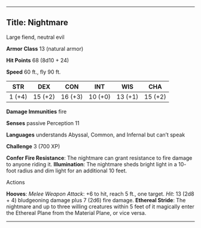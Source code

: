 -------------------------
Title: Nightmare
-------------------------


Large fiend, neutral evil

**Armor Class** 13 (natural armor)

**Hit Points** 68 (8d10 + 24)

**Speed** 60 ft., fly 90 ft.

  STR|         DEX|         CON|         INT|         WIS|         CHA
  -----------| -----------| -----------| -----------| -----------| -----------|
   1 (+4)   | 15 (+2)   | 16 (+3)   | 10 (+0)   | 13 (+1)   | 15 (+2)

**Damage Immunities** fire

**Senses** passive Perception 11

**Languages** understands Abyssal, Common, and Infernal but can’t speak

**Challenge** 3 (700 XP)


**Confer Fire Resistance**: The nightmare can grant resistance to
    fire damage to anyone riding it.
**Illumination**: The nightmare sheds bright light in a 10- foot
    radius and dim light for an additional 10 feet.


Actions

**Hooves**: *Melee Weapon Attack*: +6 to hit, reach 5 ft.,
    one target. *Hit*: 13 (2d8 + 4) bludgeoning damage plus 7 (2d6)
    fire damage.
**Ethereal Stride**: The nightmare and up to three willing creatures
    within 5 feet of it magically enter the Ethereal Plane from the
    Material Plane, or vice versa.

------------

